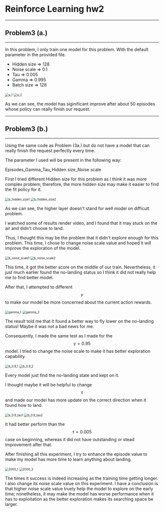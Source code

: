 # Reinforce Learning hw2

---

## Problem3 (a.)

---

In this problem, I only train one model for this problem.
With the default parameter in the provided file.

* Hidden size => 128
* Noise scale => 0.1
* Tau => 0.005
* Gamma => 0.995
* Batch size => 128

<img src="/Users/tutuchen/Desktop/RL/hw2/a_1.png" alt="a_1" style="zoom:70%;" />

<img src="/Users/tutuchen/Desktop/RL/hw2/a_2.png" alt="a_2" style="zoom:70%;" />

As we can see, the model has siginificant improve after about 50 episodes whose policy can really finish our request.

---

## Problem3 (b.)

---

Using the same code as Problem (3a.) but do not have a model that can really finish the request perfectly every time.

The parameter I used will be present in the following way:

Episodes_Gamma_Tau_Hidden size_Noise scale

First I tried different Hidden size for this problem as I think it was more complex problem; therefore, the more hidden size may make it easier to find the fit policy for it.

<img src="/Users/tutuchen/Desktop/RL/hw2/b_hidden_size1.png" alt="b_hidden_size1" style="zoom:70%;" />

<img src="/Users/tutuchen/Desktop/RL/hw2/b_hidden_size2.png" alt="b_hidden_size2" style="zoom:70%;" />

As we can see, the higher layer doesn't stand for well model on difficult problem.

I watched some of results render video, and I found that it may stuck on the air and didn't choose to land.

Thus, I thought this may be the problem that it didn't explore enough for this problem. This time, I chose to change noise scale value and hoped it will improve the exploration of the model.

<img src="/Users/tutuchen/Desktop/RL/hw2/b_noise_scale1.png" alt="b_noise_scale1" style="zoom:70%;" />

<img src="/Users/tutuchen/Desktop/RL/hw2/b_noise_scale2.png" alt="b_noise_scale2" style="zoom:70%;" />

This time, it got the better score on the middle of our train. Nevertheless, it just much earlier found the no-landing status so I think it did not really help me to find better model.

After that, I attempted to different $$\gamma$$ to make our model be more concerned about the current action rewards.

<img src="/Users/tutuchen/Desktop/RL/hw2/gamma_1.png" alt="gamma_1" style="zoom:70%;" />

<img src="/Users/tutuchen/Desktop/RL/hw2/gamma_2.png" alt="gamma_2" style="zoom:70%;" />

The result told me that it found a better way to fly lower on the no-landing status! Maybe it was not a bad news for me.

Consequently, I made the same test as I made for the $$\gamma = 0.95$$ model.
I tried to change the noise scale to make it has better exploration capability.

<img src="/Users/tutuchen/Desktop/RL/hw2/b_0.9_1.png" alt="b_0.9_1" style="zoom:70%;" />

<img src="/Users/tutuchen/Desktop/RL/hw2/b_0.9_2.png" alt="b_0.9_2" style="zoom:70%;" />

Every model just find the no-landing state and kept on it.

I thought maybe it will be helpful to change $$\tau$$  and made our model has more update on the correct direction when it found how to land.

<img src="/Users/tutuchen/Desktop/RL/hw2/b_0.9_tau1.png" alt="b_0.9_tau1" style="zoom:70%;" />

<img src="/Users/tutuchen/Desktop/RL/hw2/b_0.9_tau2.png" alt="b_0.9_tau2" style="zoom:70%;" />

It had better perform than the $$\tau = 0.005$$ case on beginning, whereas it did not have outstanding or stead improvement after that.

After finishing all this experiment, I try to enhance the episode value to make my model has more time to learn anything about landing.

<img src="/Users/tutuchen/Desktop/RL/hw2/2000_1.png" alt="2000_1" style="zoom:70%;" />

<img src="/Users/tutuchen/Desktop/RL/hw2/2000_2.png" alt="2000_2" style="zoom:70%;" />

The times it success is indeed increasing as the training time getting longer. I also change its noise scale value on this experiment. I have a conclusion is that higher noise scale value truely help the model to explore on the early time; nonetheless, it may make the model has worse performance when it has to exploitation as the better exploration makes its searching space be larger. 